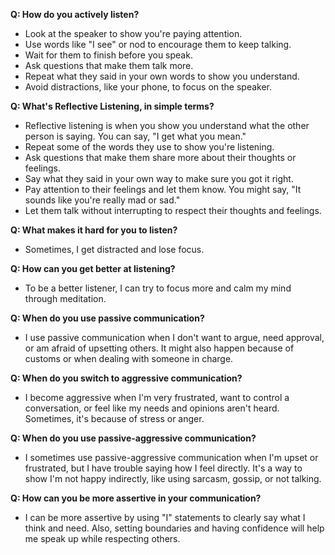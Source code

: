 **Q: How do you actively listen?**
- Look at the speaker to show you're paying attention.
- Use words like "I see" or nod to encourage them to keep talking.
- Wait for them to finish before you speak.
- Ask questions that make them talk more.
- Repeat what they said in your own words to show you understand.
- Avoid distractions, like your phone, to focus on the speaker.

**Q: What's Reflective Listening, in simple terms?**
- Reflective listening is when you show you understand what the other person is saying. You can say, "I get what you mean."
- Repeat some of the words they use to show you're listening.
- Ask questions that make them share more about their thoughts or feelings.
- Say what they said in your own way to make sure you got it right.
- Pay attention to their feelings and let them know. You might say, "It sounds like you're really mad or sad."
- Let them talk without interrupting to respect their thoughts and feelings.

**Q: What makes it hard for you to listen?**
- Sometimes, I get distracted and lose focus.

**Q: How can you get better at listening?**
- To be a better listener, I can try to focus more and calm my mind through meditation.

**Q: When do you use passive communication?**
- I use passive communication when I don't want to argue, need approval, or am afraid of upsetting others. It might also happen because of customs or when dealing with someone in charge.

**Q: When do you switch to aggressive communication?**
- I become aggressive when I'm very frustrated, want to control a conversation, or feel like my needs and opinions aren't heard. Sometimes, it's because of stress or anger.

**Q: When do you use passive-aggressive communication?**
- I sometimes use passive-aggressive communication when I'm upset or frustrated, but I have trouble saying how I feel directly. It's a way to show I'm not happy indirectly, like using sarcasm, gossip, or not talking.

**Q: How can you be more assertive in your communication?**
- I can be more assertive by using "I" statements to clearly say what I think and need. Also, setting boundaries and having confidence will help me speak up while respecting others.
